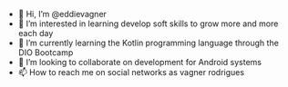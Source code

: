 - 👋 Hi, I’m @eddievagner
- 👀 I’m interested in learning develop soft skills to grow more and more each day
- 🌱 I’m currently learning the Kotlin programming language through the DIO Bootcamp
- 💞️ I’m looking to collaborate on development for Android systems
- 📫 How to reach me on social networks as vagner rodrigues

<!---
eddievagner/eddievagner is a ✨ special ✨ repository because its `README.md` (this file) appears on your GitHub profile.
You can click the Preview link to take a look at your changes.
--->

